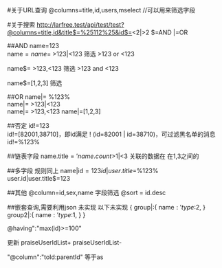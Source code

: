 #关于URL查询
@columns=title,id,users,mselect  //可以用来筛选字段

#关于搜索
http://larfree.test/api/test/test?@columns=title,id&title$=%25112%25&id$=<2|>2
$=AND
|=OR

##AND
name=123      
name$= %123%    
name$= >123|<123  筛选   >123 or <123

name$= >123,<123  筛选   >123 and <123

name$=[1,2,3]   筛选

##OR
name|= %123%  
name|= >123|<123  
name|= >123,<123 
name|=[1,2,3]

##否定
id!=123  
id!=[82001,38710]，即id满足 ! (id=82001 | id=38710)，可过滤黑名单的消息  
id!=%123%
 

##链表字段
name.title$='%'.123.'%'   name字段连表
name.count$>1|<3  关联的数据在 在1,3之间的

##多字段 
规则同上 
name|id$=123   
id|user.title$=%123%   
user.id|user.title$=123    


##其他
@column=id,sex,name    字段筛选
@sort = id.desc

##嵌套查询,需要利用json 未实现 以下未实现
{
    group|:{
        name$:'%员工%',
        type$:2,
    }
    group2|:{
        name$:'%老板%',
        type$:1,
    }
}


@having":"max(id)>=100"   


更新
praiseUserIdList+
praiseUserIdList-


"@column":"toId:parentId"  等于as